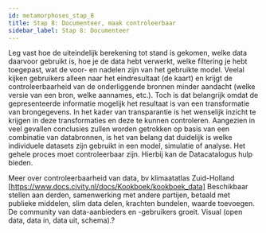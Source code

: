 ```yaml
---
id: metamorphoses_stap_8
title: Stap 8: Documenteer, maak controleerbaar
sidebar_label: Stap 8: Documenteer
---
```


Leg vast hoe de uiteindelijk berekening tot stand is gekomen, welke data daarvoor gebruikt is, hoe je de data hebt verwerkt, welke filtering je hebt toegepast, wat de voor- en nadelen zijn van het gebruikte model.
Veelal kijken gebruikers alleen naar het eindresultaat (de kaart) en krijgt de controleerbaarheid van de onderliggende bronnen minder aandacht (welke versie van een bron, welke aannames, etc.). Toch is dat belangrijk omdat de gepresenteerde informatie mogelijk het resultaat is van een transformatie van brongegevens. In het kader van transparantie is het wenselijk inzicht te krijgen in deze transformaties en deze te kunnen controleren.
Aangezien in veel gevallen conclusies zullen worden getrokken op basis van een combinatie van databronnen, is het van belang dat duidelijk is welke individuele datasets zijn gebruikt in een model, simulatie of analyse. Het gehele proces moet controleerbaar zijn.
Hierbij kan de Datacatalogus hulp bieden.

Meer over controleerbaarheid van data, bv klimaatatlas Zuid-Holland [https://www.docs.civity.nl/docs/Kookboek/kookboek_data]
Beschikbaar stellen aan derden, samenwerking met andere partijen, betaald met publieke middelen, slim data delen, krachten bundelen, waarde toevoegen.
De community van data-aanbieders en -gebruikers groeit.
Visual (open data, data in, data uit, schema).?